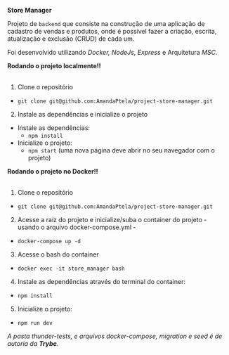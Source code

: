   <strong> Store Manager </strong><br />

Projeto de `backend` que consiste na construção de uma aplicação de cadastro de vendas e produtos, onde é possível fazer a criação, escrita, atualização e exclusão (CRUD) de cada um.

Foi desenvolvido utilizando _Docker, NodeJs, Express_ e Arquitetura _MSC_.

  <summary><strong>Rodando o projeto localmente‼️ </strong></summary><br />
  
  1. Clone o repositório
   - `git clone git@github.com:AmandaPtela/project-store-manager.git`
    
  2. Instale as dependências e inicialize o projeto
  - Instale as dependências:
    - `npm install`
  - Inicialize o projeto:
    - `npm start` (uma nova página deve abrir no seu navegador com o projeto)
  
  <summary><strong>Rodando o projeto no Docker‼️ </strong></summary><br />
  
  1. Clone o repositório
   - `git clone git@github.com:AmandaPtela/project-store-manager.git`
  
  2. Acesse a raíz do projeto e inicialize/suba o container do projeto - usando o arquivo docker-compose.yml -
   - `docker-compose up -d`
     
  3. Acesse o bash do container
   - `docker exec -it store_manager bash`
  4. Instale as dependências através do terminal do container:
   - `npm install`
  5. Inicialize o projeto:
   - `npm run dev`
  
*A pasta _thunder-tests_, e arquivos _docker-compose_, _migration e seed_ é de autoria da **Trybe**.*
